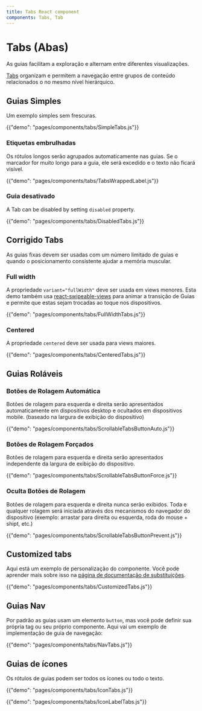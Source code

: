 ```yaml
---
title: Tabs React component
components: Tabs, Tab
---
```


# Tabs (Abas)

<p class="description">As guias facilitam a exploração e alternam entre diferentes visualizações.</p>

[Tabs](https://material.io/design/components/tabs.html) organizam e permitem a navegação entre grupos de conteúdo relacionados o no mesmo nível hierárquico.

## Guias Simples

Um exemplo simples sem frescuras.

{{"demo": "pages/components/tabs/SimpleTabs.js"}}

### Etiquetas embrulhadas

Os rótulos longos serão agrupados automaticamente nas guias. Se o marcador for muito longo para a guia, ele será excedido e o texto não ficará visível.

{{"demo": "pages/components/tabs/TabsWrappedLabel.js"}}

### Guia desativado

A Tab can be disabled by setting `disabled` property.

{{"demo": "pages/components/tabs/DisabledTabs.js"}}

## Corrigido Tabs

As guias fixas devem ser usadas com um número limitado de guias e quando o posicionamento consistente ajudar a memória muscular.

### Full width

A propriedade `variant="fullWidth"` deve ser usada em views menores. Esta demo também usa [react-swipeable-views](https://github.com/oliviertassinari/react-swipeable-views) para animar a transição de Guias e permite que estas sejam trocadas ao toque nos dispositivos.

{{"demo": "pages/components/tabs/FullWidthTabs.js"}}

### Centered

A propriedade `centered` deve ser usada para views maiores.

{{"demo": "pages/components/tabs/CenteredTabs.js"}}

## Guias Roláveis

### Botões de Rolagem Automática

Botões de rolagem para esquerda e direita serão apresentados automaticamente em dispositivos desktop e ocultados em dispositivos mobile. (baseado na largura de exibição do dispositivo)

{{"demo": "pages/components/tabs/ScrollableTabsButtonAuto.js"}}

### Botões de Rolagem Forçados

Botões de rolagem para esquerda e direita serão apresentados independente da largura de exibição do dispositivo.

{{"demo": "pages/components/tabs/ScrollableTabsButtonForce.js"}}

### Oculta Botões de Rolagem

Botões de rolagem para esquerda e direita nunca serão exibidos. Toda e qualquer rolagem será iniciada através dos mecanismos do navegador do dispositivo (exemplo: arrastar para direita ou esquerda, roda do mouse + shipt, etc.)

{{"demo": "pages/components/tabs/ScrollableTabsButtonPrevent.js"}}

## Customized tabs

Aqui está um exemplo de personalização do componente. Você pode aprender mais sobre isso na [página de documentação de substituições](/customization/components/).

{{"demo": "pages/components/tabs/CustomizedTabs.js"}}



## Guias Nav

Por padrão as guias usam um elemento `button`, mas você pode definir sua própria tag ou seu próprio componente. Aqui vai um exemplo de implementação de guia de navegação:

{{"demo": "pages/components/tabs/NavTabs.js"}}

## Guias de ícones

Os rótulos de guias podem ser todos os ícones ou todo o texto.

{{"demo": "pages/components/tabs/IconTabs.js"}}

{{"demo": "pages/components/tabs/IconLabelTabs.js"}}